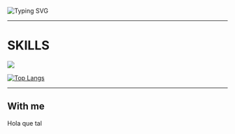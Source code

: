 ![Typing SVG](https://readme-typing-svg.demolab.com?font=Source+Code+Pro&pause=1000&color=4C566A&width=435&lines=WELCOME+TO+MY+PROFILE%2C+I'M+JORDIVU)
<hr>
<h1>SKILLS</h1>
<a href="https://skillicons.dev/"> <img src="https://skillicons.dev/icons?i=html,css,js,lua,blender,discord,bots"> </a>

 [![Top Langs](https://github-readme-stats.vercel.app/api/top-langs/?username=JordiVU&layout=compact&theme=dark)](https://github.com/JordiVU/github-readme-stats)

 <hr>

 <h2>With me</h2>
 Hola que tal
